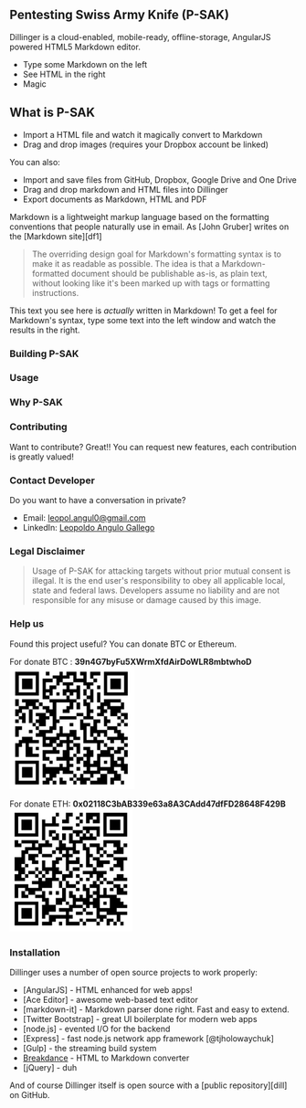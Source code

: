 ## Pentesting Swiss Army Knife (P-SAK)




Dillinger is a cloud-enabled, mobile-ready, offline-storage, AngularJS powered HTML5 Markdown editor.

  - Type some Markdown on the left
  - See HTML in the right
  - Magic

## What is P-SAK

  - Import a HTML file and watch it magically convert to Markdown
  - Drag and drop images (requires your Dropbox account be linked)


You can also:
  - Import and save files from GitHub, Dropbox, Google Drive and One Drive
  - Drag and drop markdown and HTML files into Dillinger
  - Export documents as Markdown, HTML and PDF

Markdown is a lightweight markup language based on the formatting conventions that people naturally use in email.  As [John Gruber] writes on the [Markdown site][df1]

> The overriding design goal for Markdown's
> formatting syntax is to make it as readable
> as possible. The idea is that a
> Markdown-formatted document should be
> publishable as-is, as plain text, without
> looking like it's been marked up with tags
> or formatting instructions.

This text you see here is *actually* written in Markdown! To get a feel for Markdown's syntax, type some text into the left window and watch the results in the right.
### Building P-SAK
### Usage
### Why P-SAK
### Contributing

Want to contribute? Great!! You can request new features, each contribution is greatly valued!


### Contact Developer
Do you want to have a conversation in private?
* Email:  leopol.angul0@gmail.com
* LinkedIn: [Leopoldo Angulo Gallego](https://www.linkedin.com/in/leopoldo-angulo-gallego-66b957195)

### Legal Disclaimer
> Usage of P-SAK for attacking targets without prior mutual consent is illegal. 
> It is the end user's responsibility to obey all applicable local, state and federal laws. 
> Developers assume no liability and are not responsible for any misuse or damage caused by this image.

### Help us
Found this project useful? You can donate BTC or Ethereum.

For donate BTC : **39n4G7byFu5XWrmXfdAirDoWLR8mbtwhoD**
![Donate-BTC](images/Donate-BTC.PNG)

For donate ETH: **0x02118C3bAB339e63a8A3CAdd47dfFD28648F429B**
![Donate-ETH](images/Donate-ETH.PNG)

### Installation
Dillinger uses a number of open source projects to work properly:

* [AngularJS] - HTML enhanced for web apps!
* [Ace Editor] - awesome web-based text editor
* [markdown-it] - Markdown parser done right. Fast and easy to extend.
* [Twitter Bootstrap] - great UI boilerplate for modern web apps
* [node.js] - evented I/O for the backend
* [Express] - fast node.js network app framework [@tjholowaychuk]
* [Gulp] - the streaming build system
* [Breakdance](https://breakdance.github.io/breakdance/) - HTML to Markdown converter
* [jQuery] - duh

And of course Dillinger itself is open source with a [public repository][dill]
 on GitHub.

